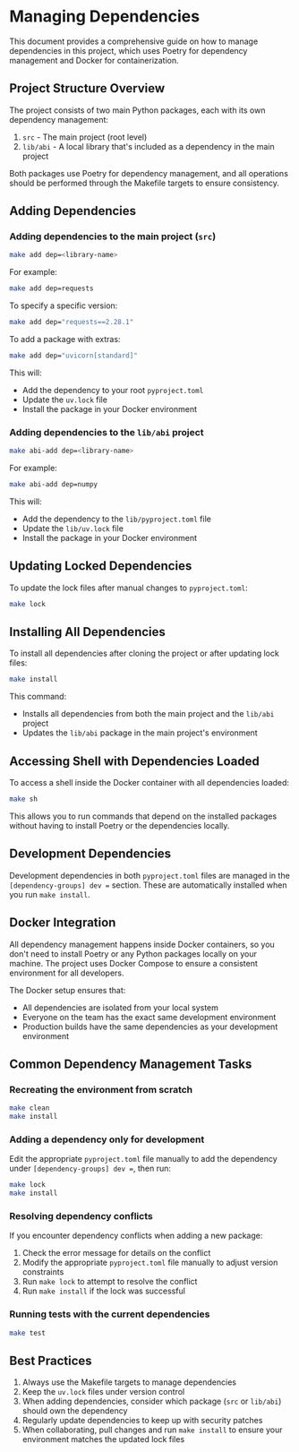 # Managing Dependencies

This document provides a comprehensive guide on how to manage dependencies in this project, which uses Poetry for dependency management and Docker for containerization.

## Project Structure Overview

The project consists of two main Python packages, each with its own dependency management:

1. `src` - The main project (root level)
2. `lib/abi` - A local library that's included as a dependency in the main project

Both packages use Poetry for dependency management, and all operations should be performed through the Makefile targets to ensure consistency.

## Adding Dependencies

### Adding dependencies to the main project (`src`)

```bash
make add dep=<library-name>
```

For example:
```bash
make add dep=requests
```

To specify a specific version:
```bash
make add dep="requests==2.28.1"
```

To add a package with extras:
```bash
make add dep="uvicorn[standard]"
```

This will:
- Add the dependency to your root `pyproject.toml`
- Update the `uv.lock` file
- Install the package in your Docker environment

### Adding dependencies to the `lib/abi` project

```bash
make abi-add dep=<library-name>
```

For example:
```bash
make abi-add dep=numpy
```

This will:
- Add the dependency to the `lib/pyproject.toml` file
- Update the `lib/uv.lock` file
- Install the package in your Docker environment

## Updating Locked Dependencies

To update the lock files after manual changes to `pyproject.toml`:

```bash
make lock
```

## Installing All Dependencies

To install all dependencies after cloning the project or after updating lock files:

```bash
make install
```

This command:
- Installs all dependencies from both the main project and the `lib/abi` project
- Updates the `lib/abi` package in the main project's environment

## Accessing Shell with Dependencies Loaded

To access a shell inside the Docker container with all dependencies loaded:

```bash
make sh
```

This allows you to run commands that depend on the installed packages without having to install Poetry or the dependencies locally.

## Development Dependencies

Development dependencies in both `pyproject.toml` files are managed in the `[dependency-groups] dev =` section. These are automatically installed when you run `make install`.

## Docker Integration

All dependency management happens inside Docker containers, so you don't need to install Poetry or any Python packages locally on your machine. The project uses Docker Compose to ensure a consistent environment for all developers.

The Docker setup ensures that:
- All dependencies are isolated from your local system
- Everyone on the team has the exact same development environment
- Production builds have the same dependencies as your development environment

## Common Dependency Management Tasks

### Recreating the environment from scratch

```bash
make clean
make install
```

### Adding a dependency only for development

Edit the appropriate `pyproject.toml` file manually to add the dependency under `[dependency-groups] dev =`, then run:

```bash
make lock
make install
```

### Resolving dependency conflicts

If you encounter dependency conflicts when adding a new package:

1. Check the error message for details on the conflict
2. Modify the appropriate `pyproject.toml` file manually to adjust version constraints
3. Run `make lock` to attempt to resolve the conflict
4. Run `make install` if the lock was successful

### Running tests with the current dependencies

```bash
make test
```

## Best Practices

1. Always use the Makefile targets to manage dependencies
2. Keep the `uv.lock` files under version control
3. When adding dependencies, consider which package (`src` or `lib/abi`) should own the dependency
4. Regularly update dependencies to keep up with security patches
5. When collaborating, pull changes and run `make install` to ensure your environment matches the updated lock files